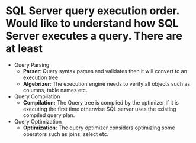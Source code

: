 # SQL Server query execution order. Would like to understand how SQL Server executes a query. There are at least

- Query Parsing
  - **Parser**: Query syntax parses and validates then it will convert to an execution tree
  - **Algebrizer**: The execution engine needs to verify all objects such as columns, table names etc.  
- Query Compilation
  - **Compilation:** The Query tree is complied by the optimizer if it is executing the first time otherwise SQL server uses the existing compiled query plan.
- Query Optimization
  - **Optimization**: The query optimizer considers optimizing some operators such as joins, select etc.
  